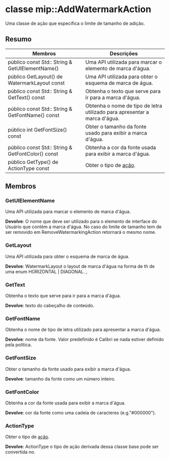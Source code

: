 # <a name="class-mipaddwatermarkaction"></a>classe mip::AddWatermarkAction 
Uma classe de ação que especifica o limite de tamanho de adição.
  
## <a name="summary"></a>Resumo
 Membros                        | Descrições                                
--------------------------------|---------------------------------------------
 público const Std:: String & GetUIElementName()  |  Uma API utilizada para marcar o elemento de marca d'água.
 público GetLayout() de WatermarkLayout const  |  Uma API utilizada para obter o esquema de marca de água.
 público const Std:: String & GetText() const  |  Obtenha o texto que serve para ir para a marca d'água.
 público const Std:: String & GetFontName() const  |  Obtenha o nome de tipo de letra utilizado para apresentar a marca d'água.
 público int GetFontSize() const  |  Obter o tamanho da fonte usado para exibir a marca d'água.
 público const Std:: String & GetFontColor() const  |  Obtenha a cor da fonte usada para exibir a marca d'água.
 público GetType() de ActionType const  |  Obter o tipo de [ação](class_mip_action.md).
  
## <a name="members"></a>Membros
  
### <a name="getuielementname"></a>GetUIElementName
Uma API utilizada para marcar o elemento de marca d'água.

  
**Devolve**: O nome que deve ser utilizado para o elemento de interface do Usuário que contém a marca d'água. No caso do limite de tamanho tem de ser removido em RemoveWatermarkingAction retornará o mesmo nome.
  
### <a name="getlayout"></a>GetLayout
Uma API utilizada para obter o esquema de marca de água.

  
**Devolve**: WatermarkLayout o layout de marca d'água na forma de th de uma enum HORIZONTAL | DIAGONAL. ,
  
### <a name="gettext"></a>GetText
Obtenha o texto que serve para ir para a marca d'água.

  
**Devolve**: texto do cabeçalho de conteúdo.
  
### <a name="getfontname"></a>GetFontName
Obtenha o nome de tipo de letra utilizado para apresentar a marca d'água.

  
**Devolve**: nome da fonte. Valor predefinido é Calibri se nada estiver definido pela política.
  
### <a name="getfontsize"></a>GetFontSize
Obter o tamanho da fonte usado para exibir a marca d'água.

  
**Devolve**: tamanho da fonte como um número inteiro.
  
### <a name="getfontcolor"></a>GetFontColor
Obtenha a cor da fonte usada para exibir a marca d'água.

  
**Devolve**: cor da fonte como uma cadeia de caracteres (e.g."#000000").
  
### <a name="actiontype"></a>ActionType
Obter o tipo de [ação](class_mip_action.md).

  
**Devolve**: ActionType o tipo de ação derivada dessa classe base pode ser convertida no.
